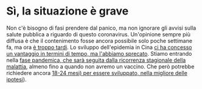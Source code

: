 # Sì, la situazione è grave

Non c'è bisogno di fasi prendere dal panico, ma non ignorare gli avvisi sulla salute pubblica a riguardo di questo coronavirus. Un'opinione sempre più diffusa è che il contenimento fosse ancora possibile solo poche settimane fa, ma ora [è troppo tardi](https://twitter.com/uwmnewsroom/status/1236020906956189696). Lo sviluppo dell'epidemia in Cina [ci ha concesso un vantaggio in termini di tempo, ma l'abbiamo sprecato](https://twitter.com/florian_krammer/status/1236344865924972545). Stiamo entrando nella [fase pandemica, che sarà seguita dalla ricorrenza stagionale della malattia](https://twitter.com/NAChristakis/status/1235983934187544578), almeno fino a quando non avremo un vaccino. Che però potrebbe richiedere ancora [18-24 mesi) per essere sviluppato, nella migliore delle ipotesi](https://www.politico.com/news/2020/03/05/coronavirus-trump-vaccine-rhetoric-121796?nname=playbook&nid=0000014f-1646-d88f-a1cf-5f46b7bd0000&nrid=0000014e-f0fe-dd93-ad7f-f8ff7e290000&nlid=630318)).
